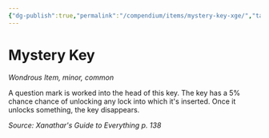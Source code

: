 ```yaml
---
{"dg-publish":true,"permalink":"/compendium/items/mystery-key-xge/","tags":["compendium/src/5e/xge","item/rarity/common","item/tier/minor","item/wondrous"]}
---
```


# Mystery Key
*Wondrous Item, minor, common*  


A question mark is worked into the head of this key. The key has a 5% chance chance of unlocking any lock into which it's inserted. Once it unlocks something, the key disappears.

*Source: Xanathar's Guide to Everything p. 138*